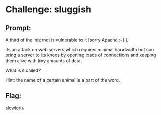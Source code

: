 <h1> Challenge: sluggish</h1>

<h2>Prompt:</h2> 
A third of the internet is vulnerable to it [sorry Apache :-( ].

Its an attack on web servers which requires minimal bandwidth but can bring a server to its knees by opening loads of connections and keeping them alive with tiny amounts of data.

What is it called?

Hint: the name of a certain animal is a part of the word.

<h2>Flag:</h2> 
slowloris
